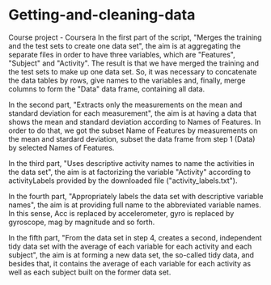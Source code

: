 # Getting-and-cleaning-data
Course project - Coursera
In the first part of the script, "Merges the training and the test sets to create one data set", the aim is at aggregating the separate files in order to have three variables, which are "Features", "Subject" and "Activity". The result is that we have merged the training and the test sets to make up one data set. So, it was necessary to concatenate the data tables by rows, give names to the variables and, finally, merge columns to form the "Data" data frame, containing all data.

In the second part, "Extracts only the measurements on the mean and standard deviation for each measurement", the aim is at having a data that shows the mean and standard deviation according to Names of Features. In order to do that, we got the subset Name of Features by measurements on the mean and stardard deviation, subset the data frame from step 1 (Data) by selected Names of Features.

In the third part, "Uses descriptive activity names to name the activities in the data set", the aim is at factorizing the variable "Activity" according to activityLabels provided by the downloaded file ("activity_labels.txt").

In the fourth part, "Appropriately labels the data set with descriptive variable names", the aim is at providing full name to the abbreviated variable names. In this sense, Acc is replaced by accelerometer, gyro is replaced by gyroscope, mag by magnitude and so forth. 

In the fifth part, "From the data set in step 4, creates a second, independent tidy data set with the average of each variable for each activity and each subject", the aim is at forming a new data set, the so-called tidy data, and besides that, it contains the average of each variable for each activity as well as each subject built on the former data set. 
